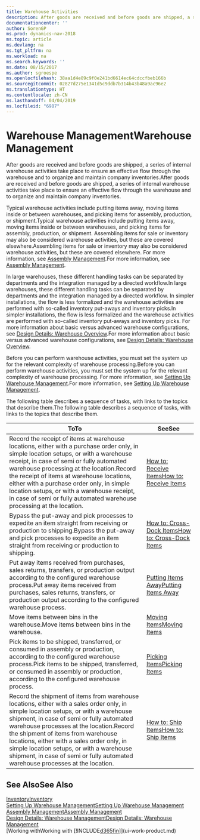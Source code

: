 ```yaml
---
title: Warehouse Activities
description: After goods are received and before goods are shipped, a series of internal warehouse activities take place to ensure an effective flow through the warehouse and to organize and maintain company inventories.
documentationcenter: ''
author: SorenGP
ms.prod: dynamics-nav-2018
ms.topic: article
ms.devlang: na
ms.tgt_pltfrm: na
ms.workload: na
ms.search.keywords: ''
ms.date: 08/15/2017
ms.author: sgroespe
ms.openlocfilehash: 38aa1d4e89c9f0e241bd6614ec64cdccfbeb166b
ms.sourcegitcommit: 02827d275e1341d5c9ddb7b314b43b48a9ac96e2
ms.translationtype: HT
ms.contentlocale: zh-CN
ms.lasthandoff: 04/04/2019
ms.locfileid: "6987"
---
```

# <a name="warehouse-management"></a><span data-ttu-id="ade3d-103">Warehouse Management</span><span class="sxs-lookup"><span data-stu-id="ade3d-103">Warehouse Management</span></span>
<span data-ttu-id="ade3d-104">After goods are received and before goods are shipped, a series of internal warehouse activities take place to ensure an effective flow through the warehouse and to organize and maintain company inventories.</span><span class="sxs-lookup"><span data-stu-id="ade3d-104">After goods are received and before goods are shipped, a series of internal warehouse activities take place to ensure an effective flow through the warehouse and to organize and maintain company inventories.</span></span>

<span data-ttu-id="ade3d-105">Typical warehouse activities include putting items away, moving items inside or between warehouses, and picking items for assembly, production, or shipment.</span><span class="sxs-lookup"><span data-stu-id="ade3d-105">Typical warehouse activities include putting items away, moving items inside or between warehouses, and picking items for assembly, production, or shipment.</span></span> <span data-ttu-id="ade3d-106">Assembling items for sale or inventory may also be considered warehouse activities, but these are covered elsewhere.</span><span class="sxs-lookup"><span data-stu-id="ade3d-106">Assembling items for sale or inventory may also be considered warehouse activities, but these are covered elsewhere.</span></span> <span data-ttu-id="ade3d-107">For more information, see [Assembly Management](assembly-assemble-items.md).</span><span class="sxs-lookup"><span data-stu-id="ade3d-107">For more information, see [Assembly Management](assembly-assemble-items.md).</span></span>  

<span data-ttu-id="ade3d-108">In large warehouses, these different handling tasks can be separated by departments and the integration managed by a directed workflow.</span><span class="sxs-lookup"><span data-stu-id="ade3d-108">In large warehouses, these different handling tasks can be separated by departments and the integration managed by a directed workflow.</span></span> <span data-ttu-id="ade3d-109">In simpler installations, the flow is less formalized and the warehouse activities are performed with so-called inventory put-aways and inventory picks.</span><span class="sxs-lookup"><span data-stu-id="ade3d-109">In simpler installations, the flow is less formalized and the warehouse activities are performed with so-called inventory put-aways and inventory picks.</span></span> <span data-ttu-id="ade3d-110">For more information about basic versus advanced warehouse configurations, see [Design Details: Warehouse Overview](design-details-warehouse-overview.md).</span><span class="sxs-lookup"><span data-stu-id="ade3d-110">For more information about basic versus advanced warehouse configurations, see [Design Details: Warehouse Overview](design-details-warehouse-overview.md).</span></span>

<span data-ttu-id="ade3d-111">Before you can perform warehouse activities, you must set the system up for the relevant complexity of warehouse processing.</span><span class="sxs-lookup"><span data-stu-id="ade3d-111">Before you can perform warehouse activities, you must set the system up for the relevant complexity of warehouse processing.</span></span> <span data-ttu-id="ade3d-112">For more information, see [Setting Up Warehouse Management](warehouse-setup-warehouse.md).</span><span class="sxs-lookup"><span data-stu-id="ade3d-112">For more information, see [Setting Up Warehouse Management](warehouse-setup-warehouse.md).</span></span>

 <span data-ttu-id="ade3d-113">The following table describes a sequence of tasks, with links to the topics that describe them.</span><span class="sxs-lookup"><span data-stu-id="ade3d-113">The following table describes a sequence of tasks, with links to the topics that describe them.</span></span>   

|**<span data-ttu-id="ade3d-114">To</span><span class="sxs-lookup"><span data-stu-id="ade3d-114">To</span></span>**|**<span data-ttu-id="ade3d-115">See</span><span class="sxs-lookup"><span data-stu-id="ade3d-115">See</span></span>**|  
|------------|-------------|  
|<span data-ttu-id="ade3d-116">Record the receipt of items at warehouse locations, either with a purchase order only, in simple location setups, or with a warehouse receipt, in case of semi or fully automated warehouse processing at the location.</span><span class="sxs-lookup"><span data-stu-id="ade3d-116">Record the receipt of items at warehouse locations, either with a purchase order only, in simple location setups, or with a warehouse receipt, in case of semi or fully automated warehouse processing at the location.</span></span>|[<span data-ttu-id="ade3d-117">How to: Receive Items</span><span class="sxs-lookup"><span data-stu-id="ade3d-117">How to: Receive Items</span></span>](warehouse-how-receive-items.md)|
|<span data-ttu-id="ade3d-118">Bypass the put-away and pick processes to expedite an item straight from receiving or production to shipping.</span><span class="sxs-lookup"><span data-stu-id="ade3d-118">Bypass the put-away and pick processes to expedite an item straight from receiving or production to shipping.</span></span>|[<span data-ttu-id="ade3d-119">How to: Cross-Dock Items</span><span class="sxs-lookup"><span data-stu-id="ade3d-119">How to: Cross-Dock Items</span></span>](warehouse-how-to-cross-dock-items.md)|    
|<span data-ttu-id="ade3d-120">Put away items received from purchases, sales returns, transfers, or production output according to the configured warehouse process.</span><span class="sxs-lookup"><span data-stu-id="ade3d-120">Put away items received from purchases, sales returns, transfers, or production output according to the configured warehouse process.</span></span>|[<span data-ttu-id="ade3d-121">Putting Items Away</span><span class="sxs-lookup"><span data-stu-id="ade3d-121">Putting Items Away</span></span>](warehouse-put-away-items.md)|
|<span data-ttu-id="ade3d-122">Move items between bins in the warehouse.</span><span class="sxs-lookup"><span data-stu-id="ade3d-122">Move items between bins in the warehouse.</span></span>|[<span data-ttu-id="ade3d-123">Moving Items</span><span class="sxs-lookup"><span data-stu-id="ade3d-123">Moving Items</span></span>](warehouse-move-items.md)|
|<span data-ttu-id="ade3d-124">Pick items to be shipped, transferred, or consumed in assembly or production, according to the configured warehouse process.</span><span class="sxs-lookup"><span data-stu-id="ade3d-124">Pick items to be shipped, transferred, or consumed in assembly or production, according to the configured warehouse process.</span></span>|[<span data-ttu-id="ade3d-125">Picking Items</span><span class="sxs-lookup"><span data-stu-id="ade3d-125">Picking Items</span></span>](warehouse-pick-items.md)|
|<span data-ttu-id="ade3d-126">Record the shipment of items from warehouse locations, either with a sales order only, in simple location setups, or with a warehouse shipment, in case of semi or fully automated warehouse processes at the location.</span><span class="sxs-lookup"><span data-stu-id="ade3d-126">Record the shipment of items from warehouse locations, either with a sales order only, in simple location setups, or with a warehouse shipment, in case of semi or fully automated warehouse processes at the location.</span></span>|[<span data-ttu-id="ade3d-127">How to: Ship Items</span><span class="sxs-lookup"><span data-stu-id="ade3d-127">How to: Ship Items</span></span>](warehouse-how-ship-items.md)|  

## <a name="see-also"></a><span data-ttu-id="ade3d-128">See Also</span><span class="sxs-lookup"><span data-stu-id="ade3d-128">See Also</span></span>  
 [<span data-ttu-id="ade3d-129">Inventory</span><span class="sxs-lookup"><span data-stu-id="ade3d-129">Inventory</span></span>](inventory-manage-inventory.md)  
 [<span data-ttu-id="ade3d-130">Setting Up Warehouse Management</span><span class="sxs-lookup"><span data-stu-id="ade3d-130">Setting Up Warehouse Management</span></span>](warehouse-setup-warehouse.md)     
 [<span data-ttu-id="ade3d-131">Assembly Management</span><span class="sxs-lookup"><span data-stu-id="ade3d-131">Assembly Management</span></span>](assembly-assemble-items.md)    
[<span data-ttu-id="ade3d-132">Design Details: Warehouse Management</span><span class="sxs-lookup"><span data-stu-id="ade3d-132">Design Details: Warehouse Management</span></span>](design-details-warehouse-management.md)  
 [<span data-ttu-id="ade3d-133">Working with</span><span class="sxs-lookup"><span data-stu-id="ade3d-133">Working with</span></span> [!INCLUDE[d365fin](includes/d365fin_md.md)]](ui-work-product.md)  
